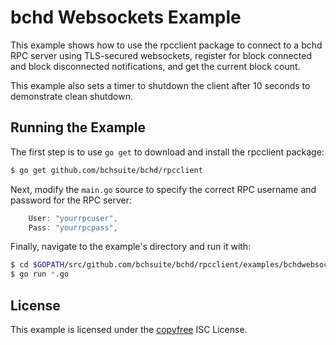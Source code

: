 bchd Websockets Example
=======================

This example shows how to use the rpcclient package to connect to a bchd RPC
server using TLS-secured websockets, register for block connected and block
disconnected notifications, and get the current block count.

This example also sets a timer to shutdown the client after 10 seconds to
demonstrate clean shutdown.

## Running the Example

The first step is to use `go get` to download and install the rpcclient package:

```bash
$ go get github.com/bchsuite/bchd/rpcclient
```

Next, modify the `main.go` source to specify the correct RPC username and
password for the RPC server:

```Go
	User: "yourrpcuser",
	Pass: "yourrpcpass",
```

Finally, navigate to the example's directory and run it with:

```bash
$ cd $GOPATH/src/github.com/bchsuite/bchd/rpcclient/examples/bchdwebsockets
$ go run *.go
```

## License

This example is licensed under the [copyfree](http://copyfree.org) ISC License.
